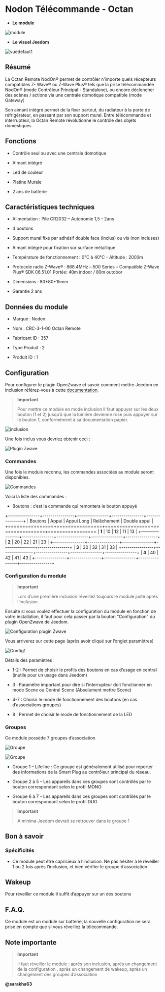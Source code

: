 Nodon Télécommande - Octan
==========================

-   **Le module**

![module](images/nodon.octan/module.jpg)

-   **Le visuel Jeedom**

![vuedefaut1](images/nodon.octan/vuedefaut1.jpg)

Résumé
------

La Octan Remote NodOn® permet de contrôler n’importe quels récepteurs
compatibles Z- Wave® ou Z-Wave Plus® tels que la prise télécommandée
NodOn® (mode Contrôleur Principal - Standalone), ou encore déclencher
des scènes / actions via une centrale domotique compatible (mode
Gateway)

Son aimant intégré permet de la fixer partout, du radiateur à la porte
de réfrigérateur, en passant par son support mural. Entre télécommande
et interrupteur, la Octan Remote révolutionne le contrôle des objets
domestiques

Fonctions
---------

-   Contrôle seul ou avec une centrale domotique

-   Aimant intégré

-   Led de couleur

-   Platine Murale

-   2 ans de batterie

Caractéristiques techniques
---------------------------

-   Alimentation : Pile CR2032 – Autonomie 1,5 - 2ans

-   4 boutons

-   Support mural fixé par adhésif double face (inclus) ou vis (non incluses)

-   Aimant intégré pour fixation sur surface métallique

-   Température de fonctionnement : 0°C à 40°C - Altitude : 2000m

-   Protocole radio Z-Wave® : 868.4MHz – 500 Series – Compatible Z-Wave Plus® SDK 06.51.01 Portée: 40m indoor / 80m outdoor

-   Dimensions : 80\*80\*15mm

-   Garantie 2 ans

Données du module
-----------------

-   Marque : Nodon

-   Nom : CRC-3-1-00 Octan Remote

-   Fabricant ID : 357

-   Type Produit : 2

-   Produit ID : 1

Configuration
-------------

Pour configurer le plugin OpenZwave et savoir comment mettre Jeedom en
inclusion référez-vous à cette
[documentation](https://doc.jeedom.com/fr_FR/plugins/automation%20protocol/openzwave/).

> **Important**
>
> Pour mettre ce module en mode inclusion il faut appuyer sur les deux
> bouton (1 et 2) jusqu’à que la lumière devienne rose puis appuyer sur
> le bouton 1, conformément à sa documentation papier.

![inclusion](images/nodon.octan/inclusion.jpg)

Une fois inclus vous devriez obtenir ceci :

![Plugin Zwave](images/nodon.octan/information.jpg)

### Commandes

Une fois le module reconnu, les commandes associées au module seront
disponibles.

![Commandes](images/nodon.octan/commandes.jpg)

Voici la liste des commandes :

-   Boutons : c’est la commande qui remontera le bouton appuyé

+----------------+----------------+----------------+----------------+----------------+
| Boutons        | Appui          | Appui Long     | Relâchement    | Double appui   |
+================+================+================+================+================+
| **1**          | 10             | 12             | 11             | 13             |
+----------------+----------------+----------------+----------------+----------------+
| **2**          | 20             | 22             | 21             | 23             |
+----------------+----------------+----------------+----------------+----------------+
| **3**          | 30             | 32             | 31             | 33             |
+----------------+----------------+----------------+----------------+----------------+
| **4**          | 40             | 42             | 41             | 43             |
+----------------+----------------+----------------+----------------+----------------+

### Configuration du module

> **Important**
>
> Lors d’une première inclusion réveillez toujours le module juste après
> l’inclusion.

Ensuite si vous voulez effectuer la configuration du module en fonction
de votre installation, il faut pour cela passer par la bouton
"Configuration" du plugin OpenZwave de Jeedom.

![Configuration plugin Zwave](images/plugin/bouton_configuration.jpg)

Vous arriverez sur cette page (après avoir cliqué sur l’onglet
paramètres)

![Config1](images/nodon.octan/config1.jpg)

Détails des paramètres :

-   1-2 : Permet de choisir le profils des boutons en cas d’usage en central (inutile pour un usage dans Jeedom)

-   3 : Paramètre important pour dire si l’interrupteur doit fonctionner en mode Scene ou Central Scene (Absolument mettre Scene)

-   4-7 : Choisir le mode de fonctionnement des boutons (en cas d’associations groupes)

-   8 : Permet de choisir le mode de fonctionnement de la LED

### Groupes

Ce module possède 7 groupes d’association.

![Groupe](images/nodon.octan/groupe.jpg)

![Groupe](images/nodon.octan/groupe2.jpg)

-   Groupe 1 – Lifeline : Ce groupe est généralement utilisé pour reporter des informations de la Smart Plug au contrôleur principal du réseau.

-   Groupe 2 à 5 – Les appareils dans ces groupes sont contrôlés par le bouton correspondant selon le profil MONO

-   Groupe 6 à 7 – Les appareils dans ces groupes sont contrôlés par le bouton correspondant selon le profil DUO

> **Important**
>
> A minima Jeedom devrait se retrouver dans le groupe 1

Bon à savoir
------------

### Spécificités

-   Ce module peut être capricieux à l’inclusion. Ne pas hésiter à le réveiller 1 ou 2 fois après l’inclusion, et bien vérifier le groupe d’association.

Wakeup
------

Pour réveiller ce module il suffit d’appuyer sur un des boutons

F.A.Q.
------

Ce module est un module sur batterie, la nouvelle configuration ne sera
prise en compte que si vous réveillez la télécommande.

Note importante
---------------

> **Important**
>
> Il faut réveiller le module : après son inclusion, après un changement
> de la configuration , après un changement de wakeup, après un
> changement des groupes d’association

**@sarakha63**

